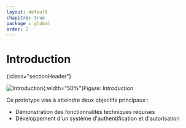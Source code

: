 ```yaml
---
layout: default
chapitre: true
package : global
order: 2
---
```




# Introduction
{:class="sectionHeader"}

<!-- note -->

<!-- TODO Ali : Insertion d'une #image qui représent les deux objectifs de prototype -->

![Introduction](/prototype/pk_global/images/introduction.jpg){:width="50%"}*Figure: Introduction*


Ce prototype vise à atteindre deux objectifs principaux :
- Démonstration des fonctionnalités techniques requises
- Développement d'un système d'authentification et d'autorisation

